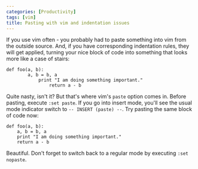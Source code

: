 ```yaml
---
categories: [Productivity]
tags: [vim]
title: Pasting with vim and indentation issues
---
```


If you use vim often - you probably had to paste something into vim from the outside source. And, if you have corresponding indentation rules, they will get applied, turning your nice block of code into something that looks more like a case of stairs:

    def foo(a, b):
            a, b = b, a
                print "I am doing something important."
                    return a - b

Quite nasty, isn't it? But that's where vim's `paste` option comes in.  Before pasting, execute `:set paste`. If you go into insert mode, you'll see the usual mode indicator switch to `-- INSERT (paste) --`. Try pasting the same block of code now:

    def foo(a, b):
        a, b = b, a
        print "I am doing something important."
        return a - b

Beautiful. Don't forget to switch back to a regular mode by executing `:set nopaste`.
